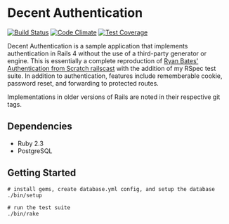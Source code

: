# Decent Authentication
[![Build Status](https://travis-ci.org/leesmith/decent_authentication.svg?branch=master)](https://travis-ci.org/leesmith/decent_authentication) [![Code Climate](https://codeclimate.com/github/leesmith/decent_authentication/badges/gpa.svg)](https://codeclimate.com/github/leesmith/decent_authentication) [![Test Coverage](https://codeclimate.com/github/leesmith/decent_authentication/badges/coverage.svg)](https://codeclimate.com/github/leesmith/decent_authentication/coverage)

Decent Authentication is a sample application that implements authentication in Rails 4 without the use of a third-party generator or engine.  This is essentially a complete reproduction of [Ryan Bates' Authentication from Scratch railscast](http://railscasts.com/episodes/250-authentication-from-scratch-revised) with the addition of my RSpec test suite. In addition to authentication, features include rememberable cookie, password reset, and forwarding to protected routes.

Implementations in older versions of Rails are noted in their respective git tags.

## Dependencies

* Ruby 2.3
* PostgreSQL

## Getting Started

```
# install gems, create database.yml config, and setup the database
./bin/setup

# run the test suite
./bin/rake
```
